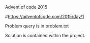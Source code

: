 Advent of code 2015

#https://adventofcode.com/2015/day/1

Problem query is in problem.txt

Solution is contained within the project.
